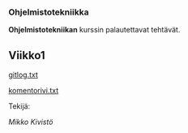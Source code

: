 ### Ohjelmistotekniikka

**Ohjelmistotekniikan** kurssin palautettavat tehtävät.

## Viikko1

[gitlog.txt](https://github.com/mikkosk/ot2019/blob/master/laskarit/gitlog.txt)

[komentorivi.txt](https://github.com/mikkosk/ot2019/blob/master/laskarit/komentorivi.txt)

Tekijä:

*Mikko Kivistö*
